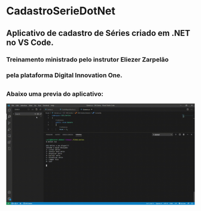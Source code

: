 # CadastroSerieDotNet

## Aplicativo de cadastro de Séries criado em .NET no VS Code.

### Treinamento ministrado pelo instrutor Eliezer Zarpelão 
### pela plataforma Digital Innovation One.
##
### Abaixo uma previa do aplicativo:
![Login](https://github.com/CarlosAlexFO/CadastroSerieDotNet/blob/main/DIO.Series/appSeries.gif)
